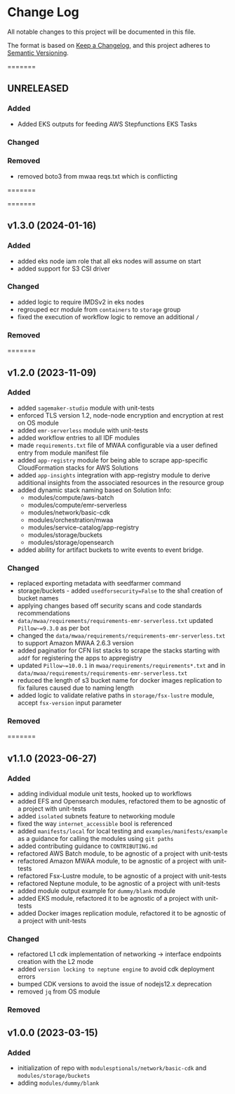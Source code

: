 # Change Log

All notable changes to this project will be documented in this file.

The format is based on [Keep a Changelog](https://keepachangelog.com/en/1.0.0/),
and this project adheres to [Semantic Versioning](https://semver.org/spec/v2.0.0.html).

=======

## UNRELEASED

### **Added**

- Added EKS outputs for feeding AWS Stepfunctions EKS Tasks

### **Changed**

### **Removed**

- removed boto3 from mwaa reqs.txt which is conflicting

=======

=======

## v1.3.0 (2024-01-16)

### **Added**

- added eks node iam role that all eks nodes will assume on start
- added support for S3 CSI driver

### **Changed**

- added logic to require IMDSv2 in eks nodes
- regrouped ecr module from `containers` to `storage` group
- fixed the execution of workflow logic to remove an additional `/`

### **Removed**

=======

## v1.2.0 (2023-11-09)

### **Added**

- added `sagemaker-studio` module with unit-tests
- enforced TLS version 1.2, node-node encryption and encryption at rest on OS module
- added `emr-serverless` module with unit-tests
- added workflow entries to all IDF modules
- made `requirements.txt` file of MWAA configurable via a user defined entry from module manifest file
- added `app-registry` module for being able to scrape app-specific CloudFormation stacks for AWS Solutions
- added `app-insights` integration with app-registry module to derive additional insights from the associated resources in the resource group
- added dynamic stack naming based on Solution Info:
  - modules/compute/aws-batch
  - modules/compute/emr-serverless
  - modules/network/basic-cdk
  - modules/orchestration/mwaa
  - modules/service-catalog/app-registry
  - modules/storage/buckets
  - modules/storage/opensearch
- added ability for artifact buckets to write events to event bridge.

### **Changed**

- replaced exporting metadata with seedfarmer command
- storage/buckets - added `usedforsecurity=False` to the sha1 creation of bucket names
- applying changes based off security scans and code standards recommendations
- `data/mwaa/requirements/requirements-emr-serverless.txt` updated `Pillow~=9.3.0` as per bot
- changed the `data/mwaa/requirements/requirements-emr-serverless.txt` to support Amazon MWAA 2.6.3 version
- added paginatior for CFN list stacks to scrape the stacks starting with `addf` for registering the apps to appregistry
- updated `Pillow~=10.0.1` in `mwaa/requirements/requirements*.txt` and in `data/mwaa/requirements/requirements-emr-serverless.txt`
- reduced the length of s3 bucket name for docker images replication to fix failures caused due to naming length
- added logic to validate relative paths in `storage/fsx-lustre` module, accept `fsx-version` input parameter

### **Removed**

=======

## v1.1.0 (2023-06-27)

### **Added**

- adding individual module unit tests, hooked up to workflows
- added EFS and Opensearch modules, refactored them to be agnostic of a project with unit-tests
- added `isolated` subnets feature to networking module
- fixed the way `internet_accessible` bool is referenced
- added `manifests/local` for local testing and `examples/manifests/example` as a guidance for calling the modules using `git paths`
- added contributing guidance to `CONTRIBUTING.md`
- refactored AWS Batch module, to be agnostic of a project with unit-tests
- refactored Amazon MWAA module, to be agnostic of a project with unit-tests
- refactored Fsx-Lustre module, to be agnostic of a project with unit-tests
- refactored Neptune module, to be agnostic of a project with unit-tests
- added module output example for `dummy/blank` module
- added EKS module, refactored it to be agnostic of a project with unit-tests
- added Docker images replication module, refactored it to be agnostic of a project with unit-tests

### **Changed**

- refactored L1 cdk implementation of networking -> interface endpoints creation with the L2 mode
- added `version locking to neptune engine` to avoid cdk deployment errors
- bumped CDK versions to avoid the issue of nodejs12.x deprecation
- removed `jq` from OS module

### **Removed**

## v1.0.0 (2023-03-15)

### **Added**

- initialization of repo with `modulesptionals/network/basic-cdk` and `modules/storage/buckets`
- adding `modules/dummy/blank`